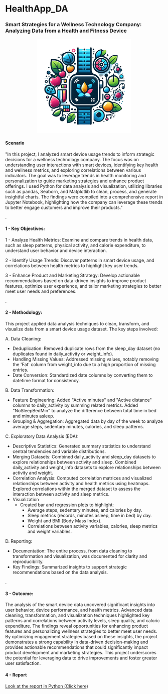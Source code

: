# HealthApp_DA

### Smart Strategies for a Wellness Technology Company: Analyzing Data from a Health and Fitness Device

<div style="text-align: center;"><img src="Wellness_LOGO.png" alt="Example Image" width="300"/></div>

#### Scenario 

"In this project, I analyzed smart device usage trends to inform strategic decisions for a wellness technology company. The focus was on understanding user interactions with smart devices, identifying key health and wellness metrics, and exploring correlations between various indicators. The goal was to leverage trends in health monitoring and personalization to guide marketing strategies and enhance product offerings. I used Python for data analysis and visualization, utilizing libraries such as pandas, Seaborn, and Matplotlib to clean, process, and generate insightful charts. The findings were compiled into a comprehensive report in Jupyter Notebook, highlighting how the company can leverage these trends to better engage customers and improve their products."

.

#### 1 - Key Objectives:


1 -	Analyze Health Metrics: Examine and compare trends in health data, such as sleep patterns, physical activity, and calorie expenditure, to understand user behavior and device interaction.
  
2 - Identify Usage Trends: Discover patterns in smart device usage, and correlations between health metrics to highlight key user trends.


3 - Enhance Product and Marketing Strategy: Develop actionable recommendations based on data-driven insights to improve product features, optimize user experience, and tailor marketing strategies to better meet user needs and preferences. 

.

#### 2 - Methodology:

This project applied data analysis techniques to clean, transform, and visualize data from a smart device usage dataset. The key steps involved:

A. Data Cleaning:

- Deduplication: Removed duplicate rows from the sleep_day dataset (no duplicates found in daily_activity or weight_info).
- Handling Missing Values: Addressed missing values, notably removing the 'Fat' column from weight_info due to a high proportion of missing entries.
- Date Conversion: Standardized date columns by converting them to datetime format for consistency.


B. Data Transformation:

- Feature Engineering: Added "Active minutes" and "Active distance" columns to daily_activity by summing related metrics. Added "NoSleepBedMin" to analyze the difference between total time in bed and minutes asleep.
- Grouping & Aggregation: Aggregated data by day of the week to analyze average steps, sedentary minutes, calories, and sleep patterns.


C. Exploratory Data Analysis (EDA):
- Descriptive Statistics: Generated summary statistics to understand central tendencies and variable distributions.
- Merging Datasets: Combined daily_activity and sleep_day datasets to explore relationships between activity and sleep. Combined daily_activity and weight_info datasets to explore relationships between activity and weight.
- Correlation Analysis: Computed correlation matrices and visualized relationships between activity and health metrics using heatmaps. Explored correlations within the merged dataset to assess the interaction between activity and sleep metrics.
- Visualization
  - Created bar and regression plots to highlight:
    - Average steps, sedentary minutes, and calories by day.
    - Sleep metrics (records, minutes asleep, time in bed) by day.
    - Weight and BMI (Body Mass Index).
    - Correlations between activity variables, calories, sleep metrics and weight variables.


D. Reporting:
- Documentation: The entire process, from data cleaning to transformation and visualization, was documented for clarity and reproducibility.
- Key Findings: Summarized insights to support strategic recommendations based on the data analysis.

.

#### 3 - Outcome:
The analysis of the smart device data uncovered significant insights into user behavior, device performance, and health metrics. Advanced data cleaning, transformation, and visualization techniques highlighted key patterns and correlations between activity levels, sleep quality, and caloric expenditure. The findings reveal opportunities for enhancing product features and personalizing wellness strategies to better meet user needs. By optimizing engagement strategies based on these insights, the project demonstrates a strong capability in data-driven decision-making and provides actionable recommendations that could significantly impact product development and marketing strategies. This project underscores the potential for leveraging data to drive improvements and foster greater user satisfaction.


#### 4 - Report
 [Look at the report in Python (Click here)](DA_wellnes_tech_company.pdf)
